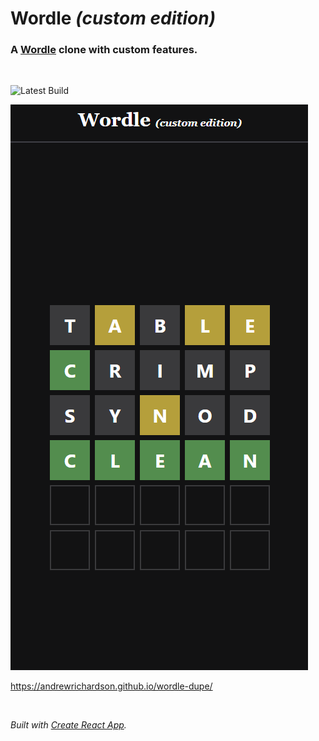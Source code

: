 # Wordle _(custom edition)_

### A [Wordle](https://www.nytimes.com/games/wordle/index.html) clone with custom features.

<br />

![Latest Build](https://github.com/andrewRichardson/wordle-dupe/actions/workflows/build.yml/badge.svg)

<a href="https://andrewrichardson.github.io/wordle-dupe/" target="_blank" rel="noopener noreferrer"><img src="./wordle-dupe.png" alt="wordle dupe"></a>

<a href="https://andrewrichardson.github.io/wordle-dupe/" target="_blank" rel="noopener noreferrer">https://andrewrichardson.github.io/wordle-dupe/</a>

<br />

_Built with [Create React App](./create-react-app.md)._
